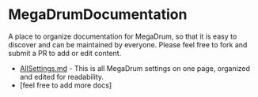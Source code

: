 # MegaDrumDocumentation
A place to organize documentation for MegaDrum, so that it is easy to discover and can be maintained by everyone.  Please feel free to fork and submit a PR to add or edit content.

* [AllSettings.md](AllSettings.md) - This is all MegaDrum settings on one page, organized and edited for readability.
* [feel free to add more docs]